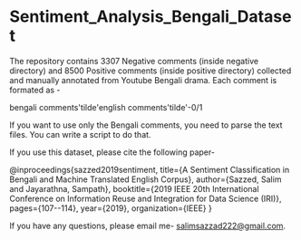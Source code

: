 # Sentiment_Analysis_Bengali_Dataset

The repository contains 3307 Negative comments (inside negative directory) and 8500 Positive comments (inside positive directory) collected and manually annotated from Youtube Bengali drama. Each comment is formated as -


  bengali comments'tilde'english comments'tilde'-0/1
  
If you want to use only the Bengali comments, you need to parse the text files. You can write a script to do that.


If you use this dataset, please cite the following paper- 

@inproceedings{sazzed2019sentiment,
  title={A Sentiment Classification in Bengali and Machine Translated English Corpus},
  author={Sazzed, Salim and Jayarathna, Sampath},
  booktitle={2019 IEEE 20th International Conference on Information Reuse and Integration for Data Science (IRI)},
  pages={107--114},
  year={2019},
  organization={IEEE}
}

If you have any questions, please email me- salimsazzad222@gmail.com.

